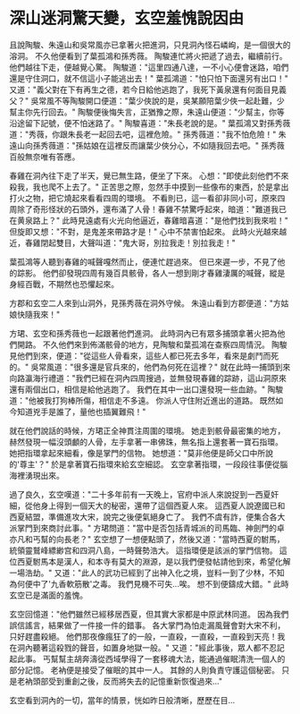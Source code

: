 # 深山迷洞驚天變，玄空羞愧說因由

且說陶駿、朱遠山和吳常風亦已拿著火把進洞，只見洞內怪石嶙峋，是一個很大的溶洞。 不久他便看到了葉孤鴻和孫秀薇。 陶駿連忙將火把遞了過去，繼續前行。 他們越往下走，便越覺心驚。 陶駿道："這里四通八達，一不小心便會迷路，咱們還是守住洞口，就不信這小子能逃出去！" 葉孤鴻道："怕只怕下面還另有出口！" 又道："義父對在下有再生之德，若今日給他逃跑了，我死下黃泉還有何面目見義父？" 吳常風不等陶駿開口便道："葉少俠說的是，吳某願陪葉少俠一起赴難，少幫主你先行回去。" 陶駿便後悔失言，正猶豫之際，朱遠山便道："少幫主，你等沿途留下記號，便不怕迷路了。" 陶駿喜道："朱長老說的是。" 葉孤鴻又對孫秀薇道："秀薇，你跟朱長老一起回去吧，這裡危險。" 孫秀薇道："我不怕危險！" 朱遠山向孫秀薇道："孫姑娘在這裡反而讓葉少俠分心，不如隨我回去吧。" 孫秀薇百般無奈唯有答應。

春雞在洞內往下走了半天，覺已無生路，便坐了下來。 心想："即使此刻他們不來殺我，我也爬不上去了。" 正苦思之際，忽然手中摸到一些像布的東西，於是拿出打火之物，把它燒起來看看四周的環境。 不看則已，這一看卻非同小可，原來四周除了奇形怪狀的石頭外，還布滿了人骨！春雞不禁驚呼起來，暗道："難道我已在黄泉路上？" 此時見遠處有火光向他逼近，春雞暗喜道："是他們找到我來啦！" 但旋即又想："不對，是鬼差來帶路才是！" 心中不禁害怕起來。 此時火光越來越近，春雞閉起雙目，大聲叫道："鬼大哥，別拉我走！別拉我走！"

葉孤鴻等人聽到春雞的喊聲嘎然而止，便連忙趕過來。 但已來遲一步，不見了他的踪影。 他們卻發現四周有幾百具骸骨，各人一想到剛才春雞淒厲的喊聲，縱是身經百戰，不期然也恐懼起來。

方郡和玄空二人來到山洞外，見孫秀薇在洞外守候。 朱遠山看到方郡便道："方姑娘快隨我來！"

方珺、玄空和孫秀薇也一起跟著他們進洞。 此時洞內已有眾多捕頭拿著火把為他們開路。 不久他們來到佈滿骸骨的地方，見陶駿和葉孤鴻在查察四周情況。 陶駿見他們到來，便道："從這些人骨看來，這些人都已死去多年，看來是劇鬥而死的。" 吳常風道："很多還是官兵來的，他們為何死在這裡？" 就在此時一捕頭到來向路瀛海行禮道："我們已經在洞內四周搜過，並無發現春雞的踪跡，這山洞原來還有兩個出口，相信是給他逃跑了。 我們在其中一出口還發現一些血跡。" 陶駿道："他被我打狗棒所傷，相信走不多遠。 你派人守住附近進出的道路。 既然如今知道兇手是誰了，量他也插翼難飛！"

就在他們說話的時候，方珺正全神貫注周圍的環境。 她走到骸骨最密集的地方，赫然發現一幅沒頭顱的人骨，左手拿著一串佛珠，無名指上還套著一寶石指環。 她把指環拿起來細看，像是掌門的信物。 她想道："莫非他便是師父口中所說的'尊主'？" 於是拿著寶石指環來給玄空細認。 玄空拿著指環，一段段往事便從腦海裡湧現出來。

過了良久，玄空嘆道："二十多年前有一天晚上，官府中派人來說捉到一西夏奸細，從他身上得到一個天大的秘密，還帶了這個西夏人來。 這西夏人說遼國已和西夏結盟，準備進攻大宋，說完之後便氣絕身亡了。 我們不虞有詐，便集合各大派掌門到來商討此事。" 方珺問道："當中是否包括青城派的司馬臨、神劍門的卓亦凡和丐幫的向長老？" 玄空想了一想便點頭了，然後又道："當時西夏的駙馬，統領靈鷲峰縹緲宫和四洞八島，一時聲勢浩大。 這指環便是該派的掌門信物。 這位西夏駙馬本是漢人，和本寺有莫大的淵源，是以我們便發帖請他到來，希望化解一場浩劫。" 又道："此人的武功已經到了出神入化之境，豈料一到了少林，不知為何便中了'九香軟筋散'之毒。 我們見機不可失...唉。 想不到便鑄成大錯。" 此時玄空已是滿面的羞愧。

玄空回憶道："他們雖然已經移居西夏，但其實大家都是中原武林同道。 因為我們誤信謠言，結果做了一件接一件的錯事。 各大掌門為怕走漏風聲會對大宋不利，只好趕盡殺絕。 他們那夜像瘋狂了的一般，一直殺，一直殺，一直殺到天亮！我在洞內聽著這殺戮的聲音，如置身地獄一般。" 又道："經此事後，眾人都不忍記起此事。 丐幫幫主胡奔濤從西域學得了一套移魂大法，能通過催眠清洗一個人的部分記憶。 老衲便是接受了催眠的其中一人。 其餘的人則負責守護這個秘密。 只是老衲頭部受到重創之後，反而將失去的記憶重新恢復過來..."

玄空看到洞內的一切，當年的情景，恍如昨日般清晰，歷歷在目...

